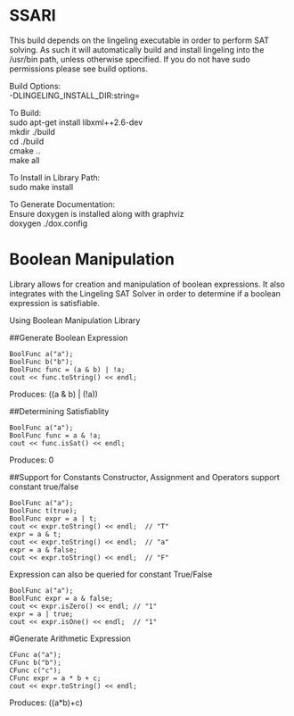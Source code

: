 # SSARI

This build depends on the lingeling executable in order to perform SAT solving. As such it will automatically build and install lingeling into the /usr/bin path, unless otherwise specified. If you do not have sudo permissions please see build options.

Build Options:  
-DLINGELING_INSTALL_DIR:string=<Lingeling Install Dir>

To Build:  
sudo apt-get install libxml++2.6-dev  
mkdir ./build  
cd ./build  
cmake ..  
make all  

To Install in Library Path:  
sudo make install  

To Generate Documentation:  
Ensure doxygen is installed along with graphviz  
doxygen ./dox.config  


# Boolean Manipulation  
Library allows for creation and manipulation of boolean expressions. It also integrates with the Lingeling SAT Solver in order to determine if a boolean expression is satisfiable.  

Using Boolean Manipulation Library  

##Generate Boolean Expression
```
BoolFunc a("a");
BoolFunc b("b");
BoolFunc func = (a & b) | !a;
cout << func.toString() << endl;
```
Produces: ((a & b) | (!a))

##Determining Satisfiablity
```
BoolFunc a("a");
BoolFunc func = a & !a;
cout << func.isSat() << endl;
```
Produces: 0

##Support for Constants
Constructor, Assignment and Operators support constant true/false
```
BoolFunc a("a");
BoolFunc t(true);
BoolFunc expr = a | t;
cout << expr.toString() << endl;  // "T"
expr = a & t;
cout << expr.toString() << endl;  // "a"
expr = a & false;
cout << expr.toString() << endl;  // "F"
```

Expression can also be queried for constant True/False
```
BoolFunc a("a");
BoolFunc expr = a & false;
cout << expr.isZero() << endl; // "1"
expr = a | true;
cout << expr.isOne() << endl;  // "1"
```


#Generate Arithmetic Expression
```
CFunc a("a");
CFunc b("b");
CFunc c("c");
CFunc expr = a * b + c;
cout << expr.toString() << endl;
```
Produces: ((a*b)+c)
